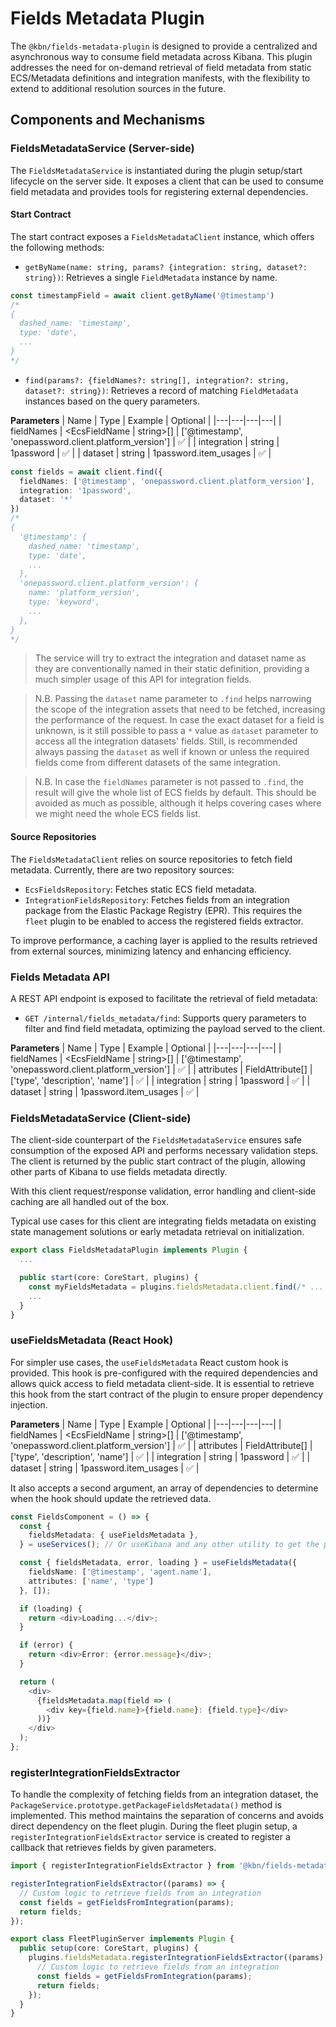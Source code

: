 # Fields Metadata Plugin

The `@kbn/fields-metadata-plugin` is designed to provide a centralized and asynchronous way to consume field metadata across Kibana. This plugin addresses the need for on-demand retrieval of field metadata from static ECS/Metadata definitions and integration manifests, with the flexibility to extend to additional resolution sources in the future.

## Components and Mechanisms

### FieldsMetadataService (Server-side)

The `FieldsMetadataService` is instantiated during the plugin setup/start lifecycle on the server side. It exposes a client that can be used to consume field metadata and provides tools for registering external dependencies.

#### Start Contract

The start contract exposes a `FieldsMetadataClient` instance, which offers the following methods:
- `getByName(name: string, params? {integration: string, dataset?: string})`: Retrieves a single `FieldMetadata` instance by name.

```ts
const timestampField = await client.getByName('@timestamp')
/*
{
  dashed_name: 'timestamp',
  type: 'date',
  ...
}
*/
```

- `find(params?: {fieldNames?: string[], integration?: string, dataset?: string})`: Retrieves a record of matching `FieldMetadata` instances based on the query parameters.

**Parameters**
| Name | Type | Example | Optional |
|---|---|---|---|
| fieldNames | <EcsFieldName \| string>[] | ['@timestamp', 'onepassword.client.platform_version'] | ✅ |
| integration | string | 1password | ✅ |
| dataset | string | 1password.item_usages | ✅ |

```ts
const fields = await client.find({
  fieldNames: ['@timestamp', 'onepassword.client.platform_version'], 
  integration: '1password',
  dataset: '*'
})
/*
{
  '@timestamp': {
    dashed_name: 'timestamp',
    type: 'date',
    ...
  },
  'onepassword.client.platform_version': {
    name: 'platform_version',
    type: 'keyword',
    ...
  },
}
*/
```

> The service will try to extract the integration and dataset name as they are conventionally named in their static definition, providing a much simpler usage of this API for integration fields.

> N.B. Passing the `dataset` name parameter to `.find` helps narrowing the scope of the integration assets that need to be fetched, increasing the performance of the request. 
In case the exact dataset for a field is unknown, is it still possible to pass a `*` value as `dataset` parameter to access all the integration datasets' fields. 
Still, is recommended always passing the `dataset` as well if known or unless the required fields come from different datasets of the same integration.

> N.B. In case the `fieldNames` parameter is not passed to `.find`, the result will give the whole list of ECS fields by default. This should be avoided as much as possible, although it helps covering cases where we might need the whole ECS fields list.

#### Source Repositories

The `FieldsMetadataClient` relies on source repositories to fetch field metadata. Currently, there are two repository sources:
- `EcsFieldsRepository`: Fetches static ECS field metadata.
- `IntegrationFieldsRepository`: Fetches fields from an integration package from the Elastic Package Registry (EPR). This requires the `fleet` plugin to be enabled to access the registered fields extractor.

To improve performance, a caching layer is applied to the results retrieved from external sources, minimizing latency and enhancing efficiency.

### Fields Metadata API

A REST API endpoint is exposed to facilitate the retrieval of field metadata:

- `GET /internal/fields_metadata/find`: Supports query parameters to filter and find field metadata, optimizing the payload served to the client.

**Parameters**
| Name | Type | Example | Optional |
|---|---|---|---|
| fieldNames | <EcsFieldName \| string>[] | ['@timestamp', 'onepassword.client.platform_version'] | ✅ |
| attributes | FieldAttribute[] | ['type', 'description', 'name'] | ✅ |
| integration | string | 1password | ✅ |
| dataset | string | 1password.item_usages | ✅ |

### FieldsMetadataService (Client-side)

The client-side counterpart of the `FieldsMetadataService` ensures safe consumption of the exposed API and performs necessary validation steps. The client is returned by the public start contract of the plugin, allowing other parts of Kibana to use fields metadata directly.

With this client request/response validation, error handling and client-side caching are all handled out of the box.

Typical use cases for this client are integrating fields metadata on existing state management solutions or early metadata retrieval on initialization.

```ts
export class FieldsMetadataPlugin implements Plugin {
  ...

  public start(core: CoreStart, plugins) {
    const myFieldsMetadata = plugins.fieldsMetadata.client.find(/* ... */);
    ...
  }
}
```

### useFieldsMetadata (React Hook)

For simpler use cases, the `useFieldsMetadata` React custom hook is provided. This hook is pre-configured with the required dependencies and allows quick access to field metadata client-side. It is essential to retrieve this hook from the start contract of the plugin to ensure proper dependency injection.

**Parameters**
| Name | Type | Example | Optional |
|---|---|---|---|
| fieldNames | <EcsFieldName \| string>[] | ['@timestamp', 'onepassword.client.platform_version'] | ✅ |
| attributes | FieldAttribute[] | ['type', 'description', 'name'] | ✅ |
| integration | string | 1password | ✅ |
| dataset | string | 1password.item_usages | ✅ |

It also accepts a second argument, an array of dependencies to determine when the hook should update the retrieved data.

```ts
const FieldsComponent = () => {
  const {
    fieldsMetadata: { useFieldsMetadata },
  } = useServices(); // Or useKibana and any other utility to get the plugin deps

  const { fieldsMetadata, error, loading } = useFieldsMetadata({ 
    fieldsName: ['@timestamp', 'agent.name'],
    attributes: ['name', 'type']
  }, []);

  if (loading) {
    return <div>Loading...</div>;
  }

  if (error) {
    return <div>Error: {error.message}</div>;
  }

  return (
    <div>
      {fieldsMetadata.map(field => (
        <div key={field.name}>{field.name}: {field.type}</div>
      ))}
    </div>
  );
};
```

### registerIntegrationFieldsExtractor

To handle the complexity of fetching fields from an integration dataset, the `PackageService.prototype.getPackageFieldsMetadata()` method is implemented. This method maintains the separation of concerns and avoids direct dependency on the fleet plugin. During the fleet plugin setup, a `registerIntegrationFieldsExtractor` service is created to register a callback that retrieves fields by given parameters.

```ts
import { registerIntegrationFieldsExtractor } from '@kbn/fields-metadata-plugin/server';

registerIntegrationFieldsExtractor((params) => {
  // Custom logic to retrieve fields from an integration
  const fields = getFieldsFromIntegration(params);
  return fields;
});
```
```ts
export class FleetPluginServer implements Plugin {
  public setup(core: CoreStart, plugins) {
    plugins.fieldsMetadata.registerIntegrationFieldsExtractor((params) => {
      // Custom logic to retrieve fields from an integration
      const fields = getFieldsFromIntegration(params);
      return fields;
    });
  }
}
```